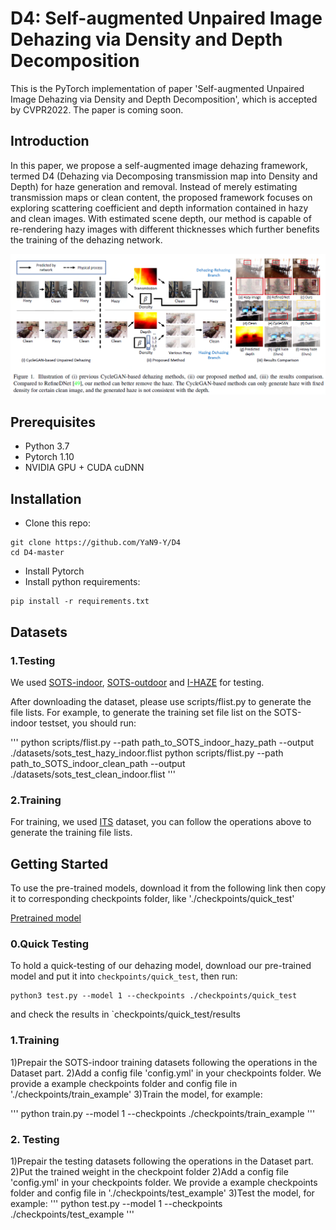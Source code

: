 D4: Self-augmented Unpaired Image Dehazing via Density and Depth Decomposition
===============================================
This is the PyTorch implementation of paper 'Self-augmented Unpaired Image Dehazing via Density and Depth Decomposition', which is accepted by CVPR2022. The paper is coming soon.

Introduction
---------------------------------
In this paper, we propose a self-augmented image dehazing framework, termed D4 (Dehazing via Decomposing transmission map into Density and Depth) for haze generation and removal. Instead of merely estimating transmission maps or clean content, the proposed framework focuses on exploring scattering coefficient and depth information contained in hazy and clean images. With estimated scene depth, our method is capable of re-rendering hazy images with different thicknesses which further benefits the training of the dehazing network.

![image](d4.png)

Prerequisites
---------------------------------
* Python 3.7
* Pytorch 1.10
* NVIDIA GPU + CUDA cuDNN

Installation
---------------------------------
* Clone this repo:
```
git clone https://github.com/YaN9-Y/D4
cd D4-master
```
* Install Pytorch
* Install python requirements:
```
pip install -r requirements.txt
```

Datasets
---------------------------------
### 1.Testing
We used [SOTS-indoor](https://sites.google.com/view/reside-dehaze-datasets/reside-v0), [SOTS-outdoor](https://sites.google.com/view/reside-dehaze-datasets/reside-v0)  and [I-HAZE](https://data.vision.ee.ethz.ch/cvl/ntire18//i-haze/) for testing.  

After downloading the dataset, please use scripts/flist.py to generate the file lists. For example,  to generate the training set file list on the SOTS-indoor testset, you should run:

'''
python scripts/flist.py --path path_to_SOTS_indoor_hazy_path --output ./datasets/sots_test_hazy_indoor.flist
python scripts/flist.py --path path_to_SOTS_indoor_clean_path --output ./datasets/sots_test_clean_indoor.flist
'''

### 2.Training 
For training, we used [ITS](https://sites.google.com/view/reside-dehaze-datasets/reside-standard) dataset, you can follow the operations above to generate the training file lists.


Getting Started
--------------------------------------
To use the pre-trained models, download it from the following link then copy it to corresponding checkpoints folder, like './checkpoints/quick_test'

[Pretrained model](https://drive.google.com/file/d/1KLvPdNpskdVDSz0qEIP_tn-j2MwTcJAV/view?usp=sharing)

### 0.Quick Testing
To hold a quick-testing of our dehazing model, download our pre-trained model and put it into `checkpoints/quick_test`, then run:
```
python3 test.py --model 1 --checkpoints ./checkpoints/quick_test
```
and check the results in `checkpoints/quick_test/results

### 1.Training
1)Prepair the SOTS-indoor training datasets following the operations in the Dataset part.
2)Add a config file 'config.yml' in your checkpoints folder. We provide a example checkpoints folder and config file in './checkpoints/train_example' 
3)Train the model, for example:

'''
python train.py --model 1 --checkpoints ./checkpoints/train_example
'''

### 2. Testing
1)Prepair the testing datasets following the operations in the Dataset part.
2)Put the trained weight in the checkpoint folder 
2)Add a config file 'config.yml' in your checkpoints folder. We provide a example checkpoints folder and config file in './checkpoints/test_example' 
3)Test the model, for example:
'''
python test.py --model 1 --checkpoints ./checkpoints/test_example
'''

